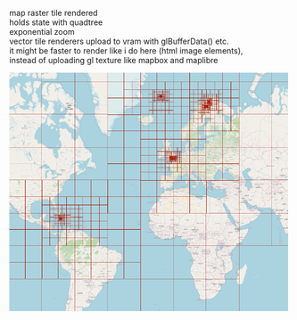 map raster tile rendered  
holds state with quadtree  
exponential zoom  
vector tile renderers upload to vram with glBufferData() etc.  
it might be faster to render like i do here (html image elements),  
    instead of uploading gl texture like mapbox and maplibre  

<img src="i.png" width="500" height="auto"/>  
